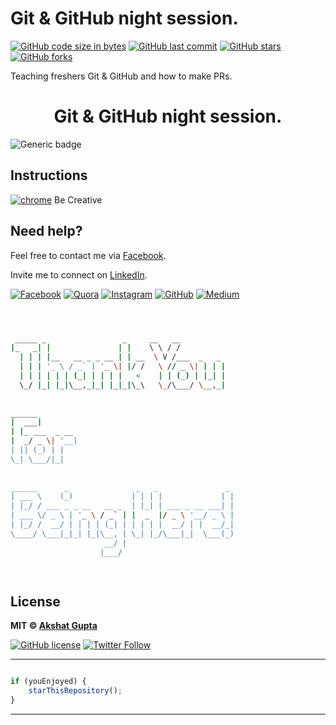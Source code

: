 # Git & GitHub night session.

[![GitHub code size in bytes](https://img.shields.io/github/languages/code-size/akshatvg/Git-GitHub-Session?logo=github&style=social)](https://github.com/akshatvg/) [![GitHub last commit](https://img.shields.io/github/last-commit/akshatvg/Git-GitHub-Session?style=social&logo=git)](https://github.com/akshatvg/) [![GitHub stars](https://img.shields.io/github/stars/akshatvg/Git-GitHub-Session?style=social)](https://github.com/akshatvg/Git-GitHub-Session/stargazers) [![GitHub forks](https://img.shields.io/github/forks/akshatvg/Git-GitHub-Session?style=social&logo=git)](https://github.com/akshatvg/Git-GitHub-Session/network)

Teaching freshers Git & GitHub and how to make PRs.

<h1 align="center">
Git & GitHub night session.
</h1>

![Generic badge](https://img.shields.io/badge/Practice-PR-orange) 

## Instructions

[![chrome](https://img.shields.io/badge/Create-PR-lightgrey.svg?logo=google-chrome&style=popout&logoColor=red)](https://github.com/akshatvg/Git-GitHub-Session)
Be Creative

## Need help?
Feel free to contact me via [Facebook](https://www.facebook.com/akshatvg).

Invite me to connect on [LinkedIn](https://www.linkedin.com/in/akshatvg/).

[![Facebook](https://img.shields.io/badge/Facebook-add-blue.svg?logo=facebook&logoColor=white)](https://www.facebook.com/akshatvg) [![Quora](https://img.shields.io/badge/Quora-ask-red.svg?logo=quora)](https://www.quora.com/profile/Akshat-Gupta-279) [![Instagram](https://img.shields.io/badge/Instagram-follow-purple.svg?logo=instagram&logoColor=white)](https://www.instagram.com/akshatvg/) [![GitHub](https://img.shields.io/badge/Snapchat-add-yellow.svg?logo=snapchat&logoColor=white)](https://www.snapchat.com/add/akshatvg) [![Medium](https://img.shields.io/badge/Medium-follow-black.svg?logo=medium&logoColor=white)](https://medium.com/@akshatvg)


```bash



 _____ _                 _     __   __            
|_   _| |               | |    \ \ / /            
  | | | |__   __ _ _ __ | | __  \ V /___  _   _   
  | | | '_ \ / _` | '_ \| |/ /   \ // _ \| | | |  
  | | | | | | (_| | | | |   <    | | (_) | |_| |  
  \_/ |_| |_|\__,_|_| |_|_|\_\   \_/\___/ \__,_|  
                                                  
                                                  
______                                            
|  ___|                                           
| |_ ___  _ __                                    
|  _/ _ \| '__|                                   
| || (_) | |                                      
\_| \___/|_|                                      
                                                  
                                                  
______      _               _   _               _ 
| ___ \    (_)             | | | |             | |
| |_/ / ___ _ _ __   __ _  | |_| | ___ _ __ ___| |
| ___ \/ _ \ | '_ \ / _` | |  _  |/ _ \ '__/ _ \ |
| |_/ /  __/ | | | | (_| | | | | |  __/ | |  __/_|
\____/ \___|_|_| |_|\__, | \_| |_/\___|_|  \___(_)
                     __/ |                        
                    |___/                         

 


```

## License

**MIT &copy; [Akshat Gupta](https://github.com/akshatvg/Git-GitHub-Session/blob/master/LICENSE)**

[![GitHub license](https://img.shields.io/github/license/akshatvg/Git-GitHub-Session?style=social&logo=github)](https://github.com/akshatvg/Git-GitHub-Session/blob/master/LICENSE) [![Twitter Follow](https://img.shields.io/twitter/follow/akshatvg?style=social)](https://twitter.com/akshatvg)

---------

```javascript

if (youEnjoyed) {
    starThisRepository();
}

```

-----------
